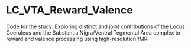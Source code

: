 # LC_VTA_Reward_Valence
Code for the study: Exploring distinct and joint contributions of the Locus Coeruleus and the Substantia Nigra/Ventral Tegmental Area complex to reward and valence processing using high-resolution fMRI

